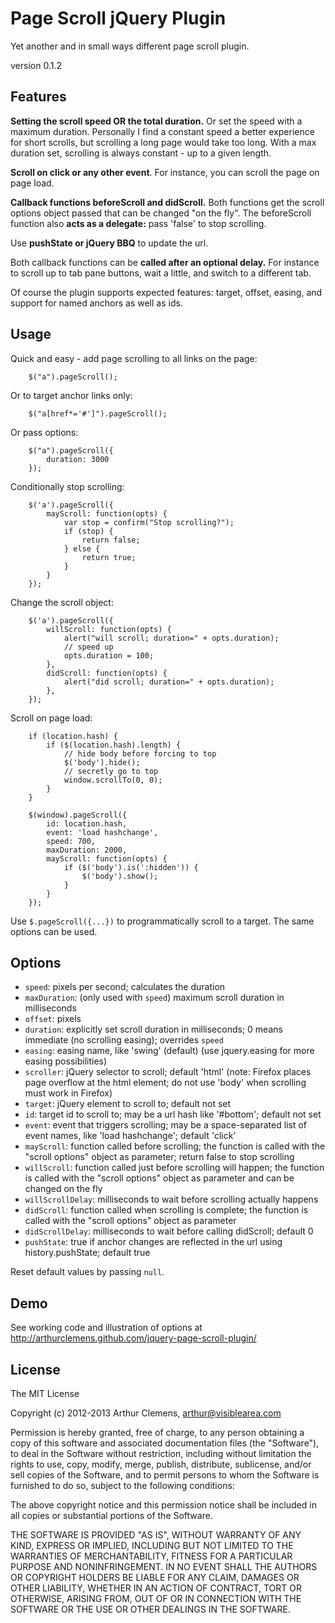 # Page Scroll jQuery Plugin
Yet another and in small ways different page scroll plugin.

version 0.1.2


## Features

**Setting the scroll speed OR the total duration.** Or set the speed with a maximum duration.
Personally I find a constant speed a better experience for short scrolls, but scrolling a long page would take too long. With a max duration set, scrolling is always constant - up to a given length.

**Scroll on click or any other event**. For instance, you can scroll the page on page load.

**Callback functions beforeScroll and didScroll.** Both functions get the scroll options object passed that can be changed "on the fly".
The beforeScroll function also **acts as a delegate:** pass 'false' to stop scrolling.

Use **pushState or jQuery BBQ** to update the url.

Both callback functions can be **called after an optional delay.** For instance to scroll up to tab pane buttons, wait a little, and switch to a different tab.

Of course the plugin supports expected features: target, offset, easing, and support for named anchors as well as ids.



## Usage


Quick and easy - add page scrolling to all links on the page:

        $("a").pageScroll();

Or to target anchor links only:

        $("a[href*='#']").pageScroll();
		
Or pass options:

        $("a").pageScroll({
            duration: 3000
        });
		
		
Conditionally stop scrolling:
	
        $('a').pageScroll({
            mayScroll: function(opts) {
                var stop = confirm("Stop scrolling?");
                if (stop) {
                    return false;
                } else {
                    return true;
                }
            }
        });

Change the scroll object:
	
        $('a').pageScroll({
            willScroll: function(opts) {
                alert("will scroll; duration=" + opts.duration);
                // speed up
                opts.duration = 100;
            },
            didScroll: function(opts) {
                alert("did scroll; duration=" + opts.duration);
            },
        });

Scroll on page load:

		if (location.hash) {
			if ($(location.hash).length) {
				// hide body before forcing to top
				$('body').hide();
				// secretly go to top
				window.scrollTo(0, 0);
			}
		}
		
		$(window).pageScroll({
			id: location.hash,
			event: 'load hashchange',
			speed: 700,
			maxDuration: 2000,
			mayScroll: function(opts) {
				if ($('body').is(':hidden')) {
					$('body').show();
				}
			}
		});

Use `$.pageScroll({...})` to programmatically scroll to a target. The same options can be used.


## Options
* `speed`: pixels per second; calculates the duration
* `maxDuration`: (only used with `speed`) maximum scroll duration in milliseconds
* `offset`: pixels
* `duration`: explicitly set scroll duration in milliseconds; 0 means immediate (no scrolling easing); overrides `speed`
* `easing`: easing name, like 'swing' (default) (use jquery.easing for more easing possibilities)
* `scroller`: jQuery selector to scroll; default 'html' (note: Firefox places page overflow at the html element; do not use 'body' when scrolling must work in Firefox)
* `target`: jQuery element to scroll to; default not set
* `id`: target id to scroll to; may be a url hash like '#bottom'; default not set
* `event`: event that triggers scrolling; may be a space-separated list of event names, like 'load hashchange'; default 'click'
* `mayScroll`: function called before scrolling; the function is called with the "scroll options" object as parameter; return false to stop scrolling
* `willScroll`: function called just before scrolling will happen; the function is called with the "scroll options" object as parameter and can be changed on the fly
* `willScrollDelay`: milliseconds to wait before scrolling actually happens
* `didScroll`: function called when scrolling is complete; the function is called with the "scroll options" object as parameter
* `didScrollDelay`: milliseconds to wait before calling didScroll; default 0
* `pushState`: true if anchor changes are reflected in the url using history.pushState; default true

Reset default values by passing `null`.

## Demo
See working code and illustration of options at  http://arthurclemens.github.com/jquery-page-scroll-plugin/


## License
The MIT License

Copyright (c) 2012-2013 Arthur Clemens, arthur@visiblearea.com

Permission is hereby granted, free of charge, to any person obtaining a copy
of this software and associated documentation files (the "Software"), to deal
in the Software without restriction, including without limitation the rights
to use, copy, modify, merge, publish, distribute, sublicense, and/or sell
copies of the Software, and to permit persons to whom the Software is
furnished to do so, subject to the following conditions:

The above copyright notice and this permission notice shall be included in
all copies or substantial portions of the Software.

THE SOFTWARE IS PROVIDED "AS IS", WITHOUT WARRANTY OF ANY KIND, EXPRESS OR
IMPLIED, INCLUDING BUT NOT LIMITED TO THE WARRANTIES OF MERCHANTABILITY,
FITNESS FOR A PARTICULAR PURPOSE AND NONINFRINGEMENT. IN NO EVENT SHALL THE
AUTHORS OR COPYRIGHT HOLDERS BE LIABLE FOR ANY CLAIM, DAMAGES OR OTHER
LIABILITY, WHETHER IN AN ACTION OF CONTRACT, TORT OR OTHERWISE, ARISING FROM,
OUT OF OR IN CONNECTION WITH THE SOFTWARE OR THE USE OR OTHER DEALINGS IN
THE SOFTWARE.